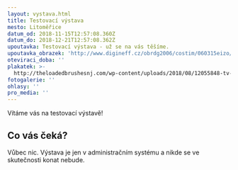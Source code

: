 ```yaml
---
layout: vystava.html
title: Testovací výstava
mesto: Litoměřice
datum_od: 2018-11-15T12:57:08.360Z
datum_do: 2018-12-21T12:57:08.362Z
upoutavka: Testovací výstava - už se na vás těšíme.
upoutavka_obrazek: 'http://www.digineff.cz/obrdg2006/costim/060315eizo/060315eizo02.jpg'
oteviraci_doba: ''
plakatek: >-
  http://theloadedbrushesnj.com/wp-content/uploads/2018/08/12055848-tv-color-test-pattern-test-card-for-pal-and-ntsc.jpg
fotogalerie: ''
ohlasy: ''
pro_media: ''
---
```

Vítáme vás na testovací výstavě!

## Co vás čeká?
Vůbec nic. Výstava je jen v administračním systému a nikde se ve skutečnosti konat nebude.
